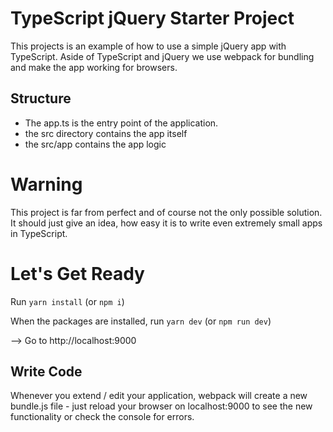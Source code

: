 # TypeScript jQuery Starter Project

This projects is an example of how to use a simple jQuery app with TypeScript.
Aside of TypeScript and jQuery we use webpack for bundling and make the app working for browsers.

## Structure

- The app.ts is the entry point of the application.
- the src directory contains the app itself
- the src/app contains the app logic

# Warning

This project is far from perfect and of course not the only possible solution.
It should just give an idea, how easy it is to write even extremely small apps in TypeScript.

# Let's Get Ready

Run `yarn install` (or `npm i`)

When the packages are installed, run `yarn dev` (or `npm run dev`)

--> Go to http://localhost:9000

## Write Code

Whenever you extend / edit your application, webpack will create a new bundle.js file - just reload your browser on localhost:9000 to see the new functionality or check the console for errors.